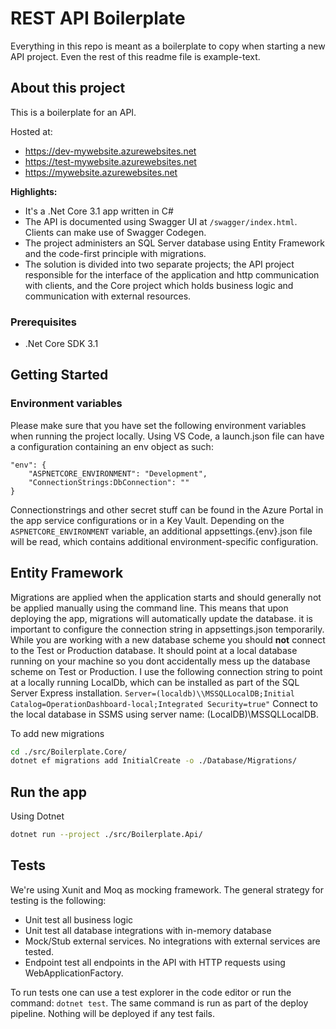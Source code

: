 # REST API Boilerplate

Everything in this repo is meant as a boilerplate to copy when starting a new API project. Even the rest of this readme file is example-text.

## About this project

This is a boilerplate for an API.

Hosted at:

- https://dev-mywebsite.azurewebsites.net
- https://test-mywebsite.azurewebsites.net
- https://mywebsite.azurewebsites.net

**Highlights:**

- It's a .Net Core 3.1 app written in C#
- The API is documented using Swagger UI at `/swagger/index.html`. Clients can make use of Swagger Codegen.
- The project administers an SQL Server database using Entity Framework and the code-first principle with migrations.
- The solution is divided into two separate projects; the API project responsible for the interface of the application and http communication with clients, and the Core project which holds business logic and communication with external resources.

### Prerequisites

- .Net Core SDK 3.1

## Getting Started

### Environment variables

Please make sure that you have set the following environment variables when running the project locally.
Using VS Code, a launch.json file can have a configuration containing an env object as such:

```
"env": {
    "ASPNETCORE_ENVIRONMENT": "Development",
    "ConnectionStrings:DbConnection": ""
}
```

Connectionstrings and other secret stuff can be found in the Azure Portal in the app service configurations or in a Key Vault.
Depending on the `ASPNETCORE_ENVIRONMENT` variable, an additional appsettings.{env}.json file will be read, which contains additional environment-specific configuration.

## Entity Framework

Migrations are applied when the application starts and should generally not be applied manually using the command line.
This means that upon deploying the app, migrations will automatically update the database.
it is important to configure the connection string in appsettings.json temporarily.
While you are working with a new database scheme you should **not** connect to the Test or Production database.
It should point at a local database running on your machine so you dont accidentally mess up the database scheme on Test or Production.
I use the following connection string to point at a locally running LocalDb, which can be installed as part of the SQL Server Express installation. `Server=(localdb)\\MSSQLLocalDB;Initial Catalog=OperationDashboard-local;Integrated Security=true"`
Connect to the local database in SSMS using server name: (LocalDB)\MSSQLLocalDB.

To add new migrations

```sh
cd ./src/Boilerplate.Core/
dotnet ef migrations add InitialCreate -o ./Database/Migrations/
```

## Run the app

Using Dotnet

```sh
dotnet run --project ./src/Boilerplate.Api/
```

## Tests

We're using Xunit and Moq as mocking framework.
The general strategy for testing is the following:

- Unit test all business logic
- Unit test all database integrations with in-memory database
- Mock/Stub external services. No integrations with external services are tested.
- Endpoint test all endpoints in the API with HTTP requests using WebApplicationFactory.

To run tests one can use a test explorer in the code editor or run the command: `dotnet test`.
The same command is run as part of the deploy pipeline. Nothing will be deployed if any test fails.
